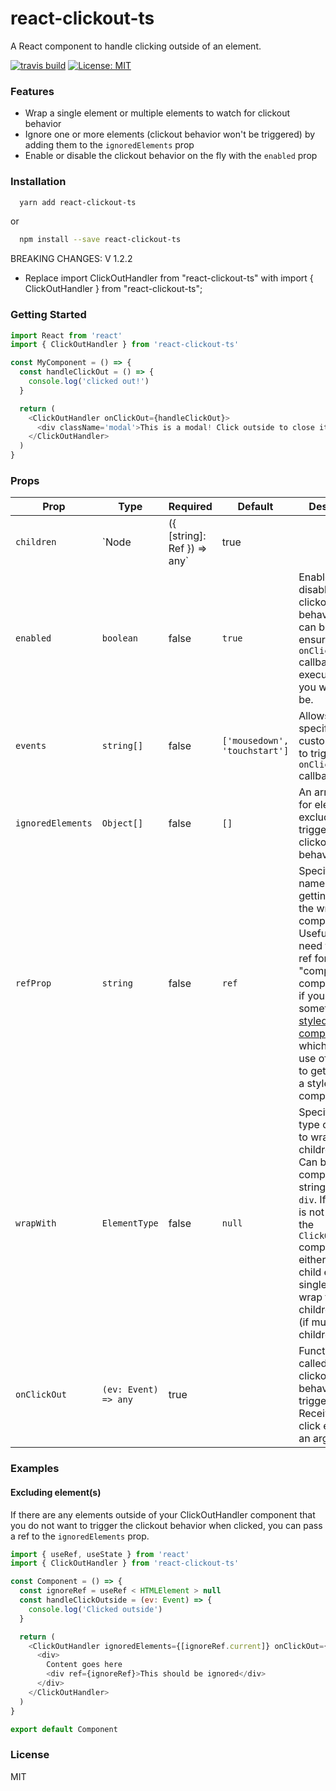 # react-clickout-ts


A React component to handle clicking outside of an element.

[![travis build](https://img.shields.io/travis/k2p-ed/react-clickout-handler.svg?style=flat-square)](https://travis-ci.org/k2p-ed/react-clickout-handler)
[![License: MIT](https://img.shields.io/badge/License-MIT-yellow.svg?style=flat-square)](https://opensource.org/licenses/MIT)

### Features

- Wrap a single element or multiple elements to watch for clickout behavior
- Ignore one or more elements (clickout behavior won't be triggered) by adding them to the `ignoredElements` prop
- Enable or disable the clickout behavior on the fly with the `enabled` prop

### Installation

```sh
  yarn add react-clickout-ts
```

or

```sh
  npm install --save react-clickout-ts
```

BREAKING CHANGES: V 1.2.2

- Replace import ClickOutHandler from "react-clickout-ts" with import { ClickOutHandler } from "react-clickout-ts";

### Getting Started

```js
import React from 'react'
import { ClickOutHandler } from 'react-clickout-ts'

const MyComponent = () => {
  const handleClickOut = () => {
    console.log('clicked out!')
  }

  return (
    <ClickOutHandler onClickOut={handleClickOut}>
      <div className='modal'>This is a modal! Click outside to close it.</div>
    </ClickOutHandler>
  )
}
```

### Props

| Prop | Type | Required | Default | Description |
|-------------------|----------------------------------------------|----------|---------|--------------------------------------------------------------------------------------------------------------------------------------------------------------------------------------------------------------------------------------------------------------------------------------------------------|
| `children` | `Node | ({ [string]: Ref }) => any` | true |  | The element(s) you want to trigger the `onClickOut` callback when clicked outside of |
| `enabled` | `boolean` | false | `true` | Enables or disables the clickout behavior. This can be useful to ensure the `onClickOut` callback is only executed when you want it to be. |
| `events` | `string[]` | false | `['mousedown', 'touchstart']` | Allows for specifying custom events to trigger the `onClickOut` callback |
| `ignoredElements` | `Object[]` | false | `[]` | An array of refs for elements to exclude from triggering the clickout behavior |
| `refProp` | `string` | false | `ref` | Specify a prop name to use for getting a ref to the wrapped component. Useful if you need to get the ref for a "composed" component, or if you're using something like [styled-components](https://www.styled-components.com/), which requires use of `innerRef` to get the ref of a styled component. |
| `wrapWith` | `ElementType` | false | `null` | Specify what type of element to wrap the children with. Can be a React component or string such as `div`.  If this prop is not provided, the `ClickOutHandler` component will either clone the child element (if single child) or wrap the children in a `div` (if multiple children). |
| `onClickOut` | `(ev: Event) => any` | true |  | Function to be called when the clickout behavior is triggered. Receives the click event as an argument. |

### Examples

#### Excluding element(s)

If there are any elements outside of your ClickOutHandler component that you do not want to trigger the clickout behavior when clicked, you can pass a ref to the `ignoredElements` prop.

```js
import { useRef, useState } from 'react'
import { ClickOutHandler } from 'react-clickout-ts'

const Component = () => {
  const ignoreRef = useRef < HTMLElement > null
  const handleClickOutside = (ev: Event) => {
    console.log('Clicked outside')
  }

  return (
    <ClickOutHandler ignoredElements={[ignoreRef.current]} onClickOut={handleClickOutside}>
      <div>
        Content goes here
        <div ref={ignoreRef}>This should be ignored</div>
      </div>
    </ClickOutHandler>
  )
}

export default Component
```

### License

MIT
